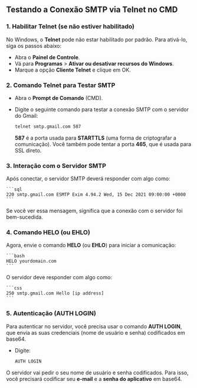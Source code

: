 ## Testando a Conexão SMTP via Telnet no CMD

### 1. Habilitar Telnet (se não estiver habilitado)

No Windows, o **Telnet** pode não estar habilitado por padrão. Para ativá-lo, siga os passos abaixo:

- Abra o **Painel de Controle**.
- Vá para **Programas** > **Ativar ou desativar recursos do Windows**.
- Marque a opção **Cliente Telnet** e clique em OK.

### 2. Comando Telnet para Testar SMTP

- Abra o **Prompt de Comando** (CMD).
- Digite o seguinte comando para testar a conexão SMTP com o servidor do Gmail:

    ```bash
    telnet smtp.gmail.com 587
    ```

    **587** é a porta usada para **STARTTLS** (uma forma de criptografar a comunicação). Você também pode tentar a porta **465**, que é usada para SSL direto.

### 3. Interação com o Servidor SMTP

Após conectar, o servidor SMTP deverá responder com algo como:

    ```sql
    220 smtp.gmail.com ESMTP Exim 4.94.2 Wed, 15 Dec 2021 09:00:00 +0000
    ```

Se você ver essa mensagem, significa que a conexão com o servidor foi bem-sucedida.

### 4. Comando HELO (ou EHLO)

Agora, envie o comando **HELO** (ou **EHLO**) para iniciar a comunicação:

    ```bash
    HELO yourdomain.com
    ```

O servidor deve responder com algo como:

    ```css
    250 smtp.gmail.com Hello [ip address]
    ```

### 5. Autenticação (AUTH LOGIN)

Para autenticar no servidor, você precisa usar o comando **AUTH LOGIN**, que envia as suas credenciais (nome de usuário e senha) codificados em base64.

- Digite:

    ```bash
    AUTH LOGIN
    ```

O servidor vai pedir o seu nome de usuário e senha codificados. Para isso, você precisará codificar seu **e-mail** e a **senha do aplicativo** em base64.
